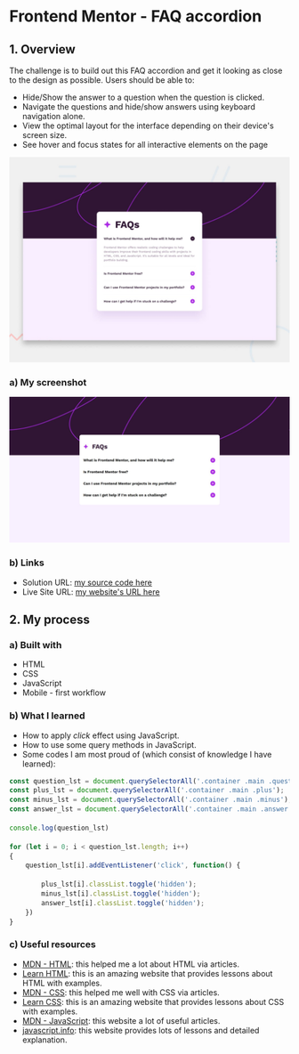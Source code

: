 # Frontend Mentor - FAQ accordion

## 1. Overview

The challenge is to build out this FAQ accordion and get it looking as close to the design as possible.
Users should be able to:
- Hide/Show the answer to a question when the question is clicked.
- Navigate the questions and hide/show answers using keyboard navigation alone.
- View the optimal layout for the interface depending on their device's screen size.
- See hover and focus states for all interactive elements on the page

![Design preview for the FAQ accordion coding challenge](./design/desktop-preview.jpg)

### a) My screenshot

![My screenshot for the FAQ accordion coding challenge](./screenshot.jpeg)

### b) Links

- Solution URL: [my source code here](https://github.com/hieutrantrong21520859MMCL21/FrontEndPractice_Intern_FAQ_Accordion)
- Live Site URL: [my website's URL here](https://hieutrantrong21520859mmcl21.github.io/FrontEndPractice_Intern_FAQ_Accordion/)

## 2. My process

### a) Built with

- HTML
- CSS
- JavaScript
- Mobile - first workflow

### b) What I learned

- How to apply *click* effect using JavaScript.
- How to use some query methods in JavaScript.
- Some codes I am most proud of (which consist of knowledge I have learned):

```javascript
const question_lst = document.querySelectorAll('.container .main .question')
const plus_lst = document.querySelectorAll('.container .main .plus');
const minus_lst = document.querySelectorAll('.container .main .minus');
const answer_lst = document.querySelectorAll('.container .main .answer');

console.log(question_lst)

for (let i = 0; i < question_lst.length; i++)
{
    question_lst[i].addEventListener('click', function() {
        
        plus_lst[i].classList.toggle('hidden');
        minus_lst[i].classList.toggle('hidden');
        answer_lst[i].classList.toggle('hidden');
    })
}
```

### c) Useful resources

- [MDN - HTML](https://developer.mozilla.org/en-US/docs/Web/HTML): this helped me a lot about HTML via articles.
- [Learn HTML](https://web.dev/learn/html): this is an amazing website that provides lessons about HTML with examples.
- [MDN - CSS](https://developer.mozilla.org/en-US/docs/Web/CSS): this helped me well with CSS via articles.
- [Learn CSS](https://web.dev/learn/css): this is an amazing website that provides lessons about CSS with examples.
- [MDN - JavaScript](https://developer.mozilla.org/en-US/docs/Web/JavaScript): this website a lot of useful articles.
- [javascript.info](https://javascript.info/): this website provides lots of lessons and detailed explanation.